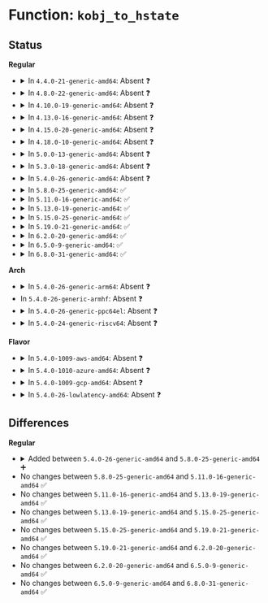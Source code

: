 # Function: <code>kobj_to_hstate</code>

## Status
<b>Regular</b>
<ul>
<li>
<details>
<summary>In <code>4.4.0-21-generic-amd64</code>: Absent ❓</summary>

```json
{
  "name": "kobj_to_hstate",
  "collision_type": "Unique Static",
  "inline_type": "Full",
  "funcs": [
    {
      "addr": 18446744071580787744,
      "name": "kobj_to_hstate",
      "external": false,
      "loc": "mm/hugetlb.c:2231",
      "file": "mm/hugetlb.c",
      "inline": "not declared, inlined",
      "caller_inline": [
        "mm/hugetlb.c:surplus_hugepages_show",
        "mm/hugetlb.c:resv_hugepages_show",
        "mm/hugetlb.c:free_hugepages_show",
        "mm/hugetlb.c:nr_overcommit_hugepages_show",
        "mm/hugetlb.c:nr_overcommit_hugepages_store",
        "mm/hugetlb.c:nr_hugepages_store_common"
      ],
      "caller_func": []
    }
  ],
  "symbols": []
}
```
</details>
</li>
<li>
<details>
<summary>In <code>4.8.0-22-generic-amd64</code>: Absent ❓</summary>

```json
{
  "name": "kobj_to_hstate",
  "collision_type": "Unique Static",
  "inline_type": "Full",
  "funcs": [
    {
      "addr": 18446744071580910736,
      "name": "kobj_to_hstate",
      "external": false,
      "loc": "mm/hugetlb.c:2282",
      "file": "mm/hugetlb.c",
      "inline": "not declared, inlined",
      "caller_inline": [
        "mm/hugetlb.c:surplus_hugepages_show",
        "mm/hugetlb.c:resv_hugepages_show",
        "mm/hugetlb.c:free_hugepages_show",
        "mm/hugetlb.c:nr_overcommit_hugepages_store",
        "mm/hugetlb.c:nr_overcommit_hugepages_show",
        "mm/hugetlb.c:nr_hugepages_store_common"
      ],
      "caller_func": []
    }
  ],
  "symbols": []
}
```
</details>
</li>
<li>
<details>
<summary>In <code>4.10.0-19-generic-amd64</code>: Absent ❓</summary>

```json
{
  "name": "kobj_to_hstate",
  "collision_type": "Unique Static",
  "inline_type": "Full",
  "funcs": [
    {
      "addr": 18446744071580978752,
      "name": "kobj_to_hstate",
      "external": false,
      "loc": "mm/hugetlb.c:2388",
      "file": "mm/hugetlb.c",
      "inline": "not declared, inlined",
      "caller_inline": [
        "mm/hugetlb.c:surplus_hugepages_show",
        "mm/hugetlb.c:resv_hugepages_show",
        "mm/hugetlb.c:free_hugepages_show",
        "mm/hugetlb.c:nr_overcommit_hugepages_store",
        "mm/hugetlb.c:nr_overcommit_hugepages_show",
        "mm/hugetlb.c:nr_hugepages_store_common"
      ],
      "caller_func": []
    }
  ],
  "symbols": []
}
```
</details>
</li>
<li>
<details>
<summary>In <code>4.13.0-16-generic-amd64</code>: Absent ❓</summary>

```json
{
  "name": "kobj_to_hstate",
  "collision_type": "Unique Static",
  "inline_type": "Full",
  "funcs": [
    {
      "addr": 18446744071581026080,
      "name": "kobj_to_hstate",
      "external": false,
      "loc": "mm/hugetlb.c:2366",
      "file": "mm/hugetlb.c",
      "inline": "not declared, inlined",
      "caller_inline": [
        "mm/hugetlb.c:surplus_hugepages_show",
        "mm/hugetlb.c:resv_hugepages_show",
        "mm/hugetlb.c:free_hugepages_show",
        "mm/hugetlb.c:nr_overcommit_hugepages_store",
        "mm/hugetlb.c:nr_overcommit_hugepages_show",
        "mm/hugetlb.c:nr_hugepages_store_common"
      ],
      "caller_func": []
    }
  ],
  "symbols": []
}
```
</details>
</li>
<li>
<details>
<summary>In <code>4.15.0-20-generic-amd64</code>: Absent ❓</summary>

```json
{
  "name": "kobj_to_hstate",
  "collision_type": "Unique Static",
  "inline_type": "Full",
  "funcs": [
    {
      "addr": 18446744071581135536,
      "name": "kobj_to_hstate",
      "external": false,
      "loc": "mm/hugetlb.c:2374",
      "file": "mm/hugetlb.c",
      "inline": "not declared, inlined",
      "caller_inline": [
        "mm/hugetlb.c:surplus_hugepages_show",
        "mm/hugetlb.c:resv_hugepages_show",
        "mm/hugetlb.c:free_hugepages_show",
        "mm/hugetlb.c:nr_overcommit_hugepages_store",
        "mm/hugetlb.c:nr_overcommit_hugepages_show",
        "mm/hugetlb.c:nr_hugepages_store_common"
      ],
      "caller_func": []
    }
  ],
  "symbols": []
}
```
</details>
</li>
<li>
<details>
<summary>In <code>4.18.0-10-generic-amd64</code>: Absent ❓</summary>

```json
{
  "name": "kobj_to_hstate",
  "collision_type": "Unique Static",
  "inline_type": "Selective",
  "funcs": [
    {
      "addr": 18446744071581277444,
      "name": "kobj_to_hstate",
      "external": false,
      "loc": "mm/hugetlb.c:2376",
      "file": "mm/hugetlb.c",
      "inline": "not declared, inlined",
      "caller_inline": [
        "mm/hugetlb.c:surplus_hugepages_show",
        "mm/hugetlb.c:resv_hugepages_show",
        "mm/hugetlb.c:free_hugepages_show",
        "mm/hugetlb.c:nr_overcommit_hugepages_store",
        "mm/hugetlb.c:nr_overcommit_hugepages_show",
        "mm/hugetlb.c:nr_hugepages_store_common"
      ],
      "caller_func": [
        "mm/hugetlb.c:surplus_hugepages_show",
        "mm/hugetlb.c:resv_hugepages_show",
        "mm/hugetlb.c:free_hugepages_show",
        "mm/hugetlb.c:nr_overcommit_hugepages_store",
        "mm/hugetlb.c:nr_overcommit_hugepages_show",
        "mm/hugetlb.c:nr_hugepages_store_common"
      ]
    }
  ],
  "symbols": [
    {
      "addr": 18446744071581277232,
      "name": "kobj_to_hstate.part.65",
      "section": ".text",
      "bind": "STB_LOCAL",
      "size": 165
    }
  ]
}
```
</details>
</li>
<li>
<details>
<summary>In <code>5.0.0-13-generic-amd64</code>: Absent ❓</summary>

```json
{
  "name": "kobj_to_hstate",
  "collision_type": "Unique Static",
  "inline_type": "Selective",
  "funcs": [
    {
      "addr": 18446744071581360388,
      "name": "kobj_to_hstate",
      "external": false,
      "loc": "mm/hugetlb.c:2370",
      "file": "mm/hugetlb.c",
      "inline": "not declared, inlined",
      "caller_inline": [
        "mm/hugetlb.c:surplus_hugepages_show",
        "mm/hugetlb.c:resv_hugepages_show",
        "mm/hugetlb.c:free_hugepages_show",
        "mm/hugetlb.c:nr_overcommit_hugepages_store",
        "mm/hugetlb.c:nr_overcommit_hugepages_show",
        "mm/hugetlb.c:nr_hugepages_store_common"
      ],
      "caller_func": [
        "mm/hugetlb.c:surplus_hugepages_show",
        "mm/hugetlb.c:resv_hugepages_show",
        "mm/hugetlb.c:free_hugepages_show",
        "mm/hugetlb.c:nr_overcommit_hugepages_store",
        "mm/hugetlb.c:nr_overcommit_hugepages_show",
        "mm/hugetlb.c:nr_hugepages_store_common"
      ]
    }
  ],
  "symbols": [
    {
      "addr": 18446744071581360176,
      "name": "kobj_to_hstate.part.64",
      "section": ".text",
      "bind": "STB_LOCAL",
      "size": 165
    }
  ]
}
```
</details>
</li>
<li>
<details>
<summary>In <code>5.3.0-18-generic-amd64</code>: Absent ❓</summary>

```json
{
  "name": "kobj_to_hstate",
  "collision_type": "Unique Static",
  "inline_type": "Full",
  "funcs": [
    {
      "addr": 18446744071581469777,
      "name": "kobj_to_hstate",
      "external": false,
      "loc": "mm/hugetlb.c:2447",
      "file": "mm/hugetlb.c",
      "inline": "not declared, inlined",
      "caller_inline": [
        "mm/hugetlb.c:surplus_hugepages_show",
        "mm/hugetlb.c:resv_hugepages_show",
        "mm/hugetlb.c:free_hugepages_show",
        "mm/hugetlb.c:nr_overcommit_hugepages_store",
        "mm/hugetlb.c:nr_overcommit_hugepages_show",
        "mm/hugetlb.c:nr_hugepages_store_common"
      ],
      "caller_func": []
    }
  ],
  "symbols": []
}
```
</details>
</li>
<li>
<details>
<summary>In <code>5.4.0-26-generic-amd64</code>: Absent ❓</summary>

```json
{
  "name": "kobj_to_hstate",
  "collision_type": "Unique Static",
  "inline_type": "Full",
  "funcs": [
    {
      "addr": 18446744071581533793,
      "name": "kobj_to_hstate",
      "external": false,
      "loc": "mm/hugetlb.c:2564",
      "file": "mm/hugetlb.c",
      "inline": "not declared, inlined",
      "caller_inline": [
        "mm/hugetlb.c:surplus_hugepages_show",
        "mm/hugetlb.c:resv_hugepages_show",
        "mm/hugetlb.c:free_hugepages_show",
        "mm/hugetlb.c:nr_overcommit_hugepages_store",
        "mm/hugetlb.c:nr_overcommit_hugepages_show",
        "mm/hugetlb.c:nr_hugepages_store_common"
      ],
      "caller_func": []
    }
  ],
  "symbols": []
}
```
</details>
</li>
<li>
<details>
<summary>In <code>5.8.0-25-generic-amd64</code>: ✅</summary>

```c
struct hstate * kobj_to_hstate(struct kobject * kobj, int * nidp)
```

```json
{
  "name": "kobj_to_hstate",
  "collision_type": "Unique Static",
  "inline_type": "No",
  "funcs": [
    {
      "addr": 18446744071581741600,
      "name": "kobj_to_hstate",
      "external": false,
      "loc": "mm/hugetlb.c:2847",
      "file": "mm/hugetlb.c",
      "inline": "seen, unknown",
      "caller_inline": [],
      "caller_func": [
        "mm/hugetlb.c:surplus_hugepages_show",
        "mm/hugetlb.c:resv_hugepages_show",
        "mm/hugetlb.c:free_hugepages_show",
        "mm/hugetlb.c:nr_overcommit_hugepages_store",
        "mm/hugetlb.c:nr_overcommit_hugepages_show",
        "mm/hugetlb.c:nr_hugepages_mempolicy_store",
        "mm/hugetlb.c:nr_hugepages_store"
      ]
    }
  ],
  "symbols": [
    {
      "addr": 18446744071581741600,
      "name": "kobj_to_hstate",
      "section": ".text",
      "bind": "STB_LOCAL",
      "size": 126
    }
  ]
}
```
</details>
</li>
<li>
<details>
<summary>In <code>5.11.0-16-generic-amd64</code>: ✅</summary>

```c
struct hstate * kobj_to_hstate(struct kobject * kobj, int * nidp)
```

```json
{
  "name": "kobj_to_hstate",
  "collision_type": "Unique Static",
  "inline_type": "No",
  "funcs": [
    {
      "addr": 18446744071581790064,
      "name": "kobj_to_hstate",
      "external": false,
      "loc": "mm/hugetlb.c:2800",
      "file": "mm/hugetlb.c",
      "inline": "seen, unknown",
      "caller_inline": [],
      "caller_func": [
        "mm/hugetlb.c:surplus_hugepages_show",
        "mm/hugetlb.c:resv_hugepages_show",
        "mm/hugetlb.c:free_hugepages_show",
        "mm/hugetlb.c:nr_overcommit_hugepages_store",
        "mm/hugetlb.c:nr_overcommit_hugepages_show",
        "mm/hugetlb.c:nr_hugepages_mempolicy_store",
        "mm/hugetlb.c:nr_hugepages_store"
      ]
    }
  ],
  "symbols": [
    {
      "addr": 18446744071581790064,
      "name": "kobj_to_hstate",
      "section": ".text",
      "bind": "STB_LOCAL",
      "size": 126
    }
  ]
}
```
</details>
</li>
<li>
<details>
<summary>In <code>5.13.0-19-generic-amd64</code>: ✅</summary>

```c
struct hstate * kobj_to_hstate(struct kobject * kobj, int * nidp)
```

```json
{
  "name": "kobj_to_hstate",
  "collision_type": "Unique Static",
  "inline_type": "No",
  "funcs": [
    {
      "addr": 18446744071581817856,
      "name": "kobj_to_hstate",
      "external": false,
      "loc": "mm/hugetlb.c:2965",
      "file": "mm/hugetlb.c",
      "inline": "seen, unknown",
      "caller_inline": [],
      "caller_func": [
        "mm/hugetlb.c:surplus_hugepages_show",
        "mm/hugetlb.c:resv_hugepages_show",
        "mm/hugetlb.c:free_hugepages_show",
        "mm/hugetlb.c:nr_overcommit_hugepages_store",
        "mm/hugetlb.c:nr_overcommit_hugepages_show",
        "mm/hugetlb.c:nr_hugepages_mempolicy_store",
        "mm/hugetlb.c:nr_hugepages_store"
      ]
    }
  ],
  "symbols": [
    {
      "addr": 18446744071581817856,
      "name": "kobj_to_hstate",
      "section": ".text",
      "bind": "STB_LOCAL",
      "size": 126
    }
  ]
}
```
</details>
</li>
<li>
<details>
<summary>In <code>5.15.0-25-generic-amd64</code>: ✅</summary>

```c
struct hstate * kobj_to_hstate(struct kobject * kobj, int * nidp)
```

```json
{
  "name": "kobj_to_hstate",
  "collision_type": "Unique Static",
  "inline_type": "No",
  "funcs": [
    {
      "addr": 18446744071582104064,
      "name": "kobj_to_hstate",
      "external": false,
      "loc": "mm/hugetlb.c:3250",
      "file": "mm/hugetlb.c",
      "inline": "seen, unknown",
      "caller_inline": [],
      "caller_func": [
        "mm/hugetlb.c:surplus_hugepages_show",
        "mm/hugetlb.c:resv_hugepages_show",
        "mm/hugetlb.c:free_hugepages_show",
        "mm/hugetlb.c:nr_overcommit_hugepages_store",
        "mm/hugetlb.c:nr_overcommit_hugepages_show",
        "mm/hugetlb.c:nr_hugepages_mempolicy_store",
        "mm/hugetlb.c:nr_hugepages_store"
      ]
    }
  ],
  "symbols": [
    {
      "addr": 18446744071582104064,
      "name": "kobj_to_hstate",
      "section": ".text",
      "bind": "STB_LOCAL",
      "size": 192
    }
  ]
}
```
</details>
</li>
<li>
<details>
<summary>In <code>5.19.0-21-generic-amd64</code>: ✅</summary>

```c
struct hstate * kobj_to_hstate(struct kobject * kobj, int * nidp)
```

```json
{
  "name": "kobj_to_hstate",
  "collision_type": "Unique Static",
  "inline_type": "No",
  "funcs": [
    {
      "addr": 18446744071582544832,
      "name": "kobj_to_hstate",
      "external": false,
      "loc": "mm/hugetlb.c:3522",
      "file": "mm/hugetlb.c",
      "inline": "seen, unknown",
      "caller_inline": [],
      "caller_func": [
        "mm/hugetlb.c:demote_size_store",
        "mm/hugetlb.c:demote_size_show",
        "mm/hugetlb.c:demote_store",
        "mm/hugetlb.c:surplus_hugepages_show",
        "mm/hugetlb.c:resv_hugepages_show",
        "mm/hugetlb.c:free_hugepages_show",
        "mm/hugetlb.c:nr_overcommit_hugepages_store",
        "mm/hugetlb.c:nr_overcommit_hugepages_show",
        "mm/hugetlb.c:nr_hugepages_mempolicy_store",
        "mm/hugetlb.c:nr_hugepages_store",
        "mm/hugetlb.c:nr_hugepages_show"
      ]
    }
  ],
  "symbols": [
    {
      "addr": 18446744071582544832,
      "name": "kobj_to_hstate",
      "section": ".text",
      "bind": "STB_LOCAL",
      "size": 204
    }
  ]
}
```
</details>
</li>
<li>
<details>
<summary>In <code>6.2.0-20-generic-amd64</code>: ✅</summary>

```c
struct hstate * kobj_to_hstate(struct kobject * kobj, int * nidp)
```

```json
{
  "name": "kobj_to_hstate",
  "collision_type": "Unique Static",
  "inline_type": "No",
  "funcs": [
    {
      "addr": 18446744071583061504,
      "name": "kobj_to_hstate",
      "external": false,
      "loc": "mm/hugetlb.c:3690",
      "file": "mm/hugetlb.c",
      "inline": "seen, unknown",
      "caller_inline": [],
      "caller_func": [
        "mm/hugetlb.c:demote_size_store",
        "mm/hugetlb.c:demote_size_show",
        "mm/hugetlb.c:demote_store",
        "mm/hugetlb.c:surplus_hugepages_show",
        "mm/hugetlb.c:resv_hugepages_show",
        "mm/hugetlb.c:free_hugepages_show",
        "mm/hugetlb.c:nr_overcommit_hugepages_store",
        "mm/hugetlb.c:nr_overcommit_hugepages_show",
        "mm/hugetlb.c:nr_hugepages_mempolicy_store",
        "mm/hugetlb.c:nr_hugepages_store"
      ]
    }
  ],
  "symbols": [
    {
      "addr": 18446744071583061504,
      "name": "kobj_to_hstate",
      "section": ".text",
      "bind": "STB_LOCAL",
      "size": 204
    }
  ]
}
```
</details>
</li>
<li>
<details>
<summary>In <code>6.5.0-9-generic-amd64</code>: ✅</summary>

```c
struct hstate * kobj_to_hstate(struct kobject * kobj, int * nidp)
```

```json
{
  "name": "kobj_to_hstate",
  "collision_type": "Unique Static",
  "inline_type": "No",
  "funcs": [
    {
      "addr": 18446744071583271712,
      "name": "kobj_to_hstate",
      "external": false,
      "loc": "mm/hugetlb.c:3720",
      "file": "mm/hugetlb.c",
      "inline": "seen, unknown",
      "caller_inline": [],
      "caller_func": [
        "mm/hugetlb.c:demote_size_store",
        "mm/hugetlb.c:demote_size_show",
        "mm/hugetlb.c:demote_store",
        "mm/hugetlb.c:surplus_hugepages_show",
        "mm/hugetlb.c:resv_hugepages_show",
        "mm/hugetlb.c:free_hugepages_show",
        "mm/hugetlb.c:nr_overcommit_hugepages_store",
        "mm/hugetlb.c:nr_overcommit_hugepages_show",
        "mm/hugetlb.c:nr_hugepages_mempolicy_store",
        "mm/hugetlb.c:nr_hugepages_store"
      ]
    }
  ],
  "symbols": [
    {
      "addr": 18446744071583271712,
      "name": "kobj_to_hstate",
      "section": ".text",
      "bind": "STB_LOCAL",
      "size": 204
    }
  ]
}
```
</details>
</li>
<li>
<details>
<summary>In <code>6.8.0-31-generic-amd64</code>: ✅</summary>

```c
struct hstate * kobj_to_hstate(struct kobject * kobj, int * nidp)
```

```json
{
  "name": "kobj_to_hstate",
  "collision_type": "Unique Static",
  "inline_type": "No",
  "funcs": [
    {
      "addr": 18446744071583507632,
      "name": "kobj_to_hstate",
      "external": false,
      "loc": "mm/hugetlb.c:3978",
      "file": "mm/hugetlb.c",
      "inline": "seen, unknown",
      "caller_inline": [],
      "caller_func": [
        "mm/hugetlb.c:demote_size_store",
        "mm/hugetlb.c:demote_size_show",
        "mm/hugetlb.c:demote_store",
        "mm/hugetlb.c:surplus_hugepages_show",
        "mm/hugetlb.c:resv_hugepages_show",
        "mm/hugetlb.c:free_hugepages_show",
        "mm/hugetlb.c:nr_overcommit_hugepages_store",
        "mm/hugetlb.c:nr_overcommit_hugepages_show",
        "mm/hugetlb.c:nr_hugepages_mempolicy_store",
        "mm/hugetlb.c:nr_hugepages_store",
        "mm/hugetlb.c:nr_hugepages_show"
      ]
    }
  ],
  "symbols": [
    {
      "addr": 18446744071583507632,
      "name": "kobj_to_hstate",
      "section": ".text",
      "bind": "STB_LOCAL",
      "size": 204
    }
  ]
}
```
</details>
</li>
</ul>
<b>Arch</b>
<ul>
<li>
<details>
<summary>In <code>5.4.0-26-generic-arm64</code>: Absent ❓</summary>

```json
{
  "name": "kobj_to_hstate",
  "collision_type": "Unique Static",
  "inline_type": "Full",
  "funcs": [
    {
      "addr": 18446603336492964456,
      "name": "kobj_to_hstate",
      "external": false,
      "loc": "mm/hugetlb.c:2564",
      "file": "mm/hugetlb.c",
      "inline": "not declared, inlined",
      "caller_inline": [
        "mm/hugetlb.c:surplus_hugepages_show",
        "mm/hugetlb.c:resv_hugepages_show",
        "mm/hugetlb.c:free_hugepages_show",
        "mm/hugetlb.c:nr_overcommit_hugepages_store",
        "mm/hugetlb.c:nr_overcommit_hugepages_show",
        "mm/hugetlb.c:nr_hugepages_store_common"
      ],
      "caller_func": []
    }
  ],
  "symbols": []
}
```
</details>
</li>
<li>
In <code>5.4.0-26-generic-armhf</code>: Absent ❓
</li>
<li>
<details>
<summary>In <code>5.4.0-26-generic-ppc64el</code>: Absent ❓</summary>

```json
{
  "name": "kobj_to_hstate",
  "collision_type": "Unique Static",
  "inline_type": "Full",
  "funcs": [
    {
      "addr": 13835058055286383200,
      "name": "kobj_to_hstate",
      "external": false,
      "loc": "mm/hugetlb.c:2564",
      "file": "mm/hugetlb.c",
      "inline": "not declared, inlined",
      "caller_inline": [
        "mm/hugetlb.c:surplus_hugepages_show",
        "mm/hugetlb.c:resv_hugepages_show",
        "mm/hugetlb.c:free_hugepages_show",
        "mm/hugetlb.c:nr_overcommit_hugepages_store",
        "mm/hugetlb.c:nr_overcommit_hugepages_show",
        "mm/hugetlb.c:nr_hugepages_store_common"
      ],
      "caller_func": []
    }
  ],
  "symbols": []
}
```
</details>
</li>
<li>
<details>
<summary>In <code>5.4.0-24-generic-riscv64</code>: Absent ❓</summary>

```json
{
  "name": "kobj_to_hstate",
  "collision_type": "Unique Static",
  "inline_type": "Full",
  "funcs": [
    {
      "addr": 18446743936272875034,
      "name": "kobj_to_hstate",
      "external": false,
      "loc": "mm/hugetlb.c:2564",
      "file": "mm/hugetlb.c",
      "inline": "not declared, inlined",
      "caller_inline": [
        "mm/hugetlb.c:surplus_hugepages_show",
        "mm/hugetlb.c:resv_hugepages_show",
        "mm/hugetlb.c:free_hugepages_show",
        "mm/hugetlb.c:nr_overcommit_hugepages_store",
        "mm/hugetlb.c:nr_overcommit_hugepages_show",
        "mm/hugetlb.c:nr_hugepages_store",
        "mm/hugetlb.c:nr_hugepages_show"
      ],
      "caller_func": []
    }
  ],
  "symbols": []
}
```
</details>
</li>
</ul>
<b>Flavor</b>
<ul>
<li>
<details>
<summary>In <code>5.4.0-1009-aws-amd64</code>: Absent ❓</summary>

```json
{
  "name": "kobj_to_hstate",
  "collision_type": "Unique Static",
  "inline_type": "Full",
  "funcs": [
    {
      "addr": 18446744071581502529,
      "name": "kobj_to_hstate",
      "external": false,
      "loc": "mm/hugetlb.c:2564",
      "file": "mm/hugetlb.c",
      "inline": "not declared, inlined",
      "caller_inline": [
        "mm/hugetlb.c:surplus_hugepages_show",
        "mm/hugetlb.c:resv_hugepages_show",
        "mm/hugetlb.c:free_hugepages_show",
        "mm/hugetlb.c:nr_overcommit_hugepages_store",
        "mm/hugetlb.c:nr_overcommit_hugepages_show",
        "mm/hugetlb.c:nr_hugepages_store_common"
      ],
      "caller_func": []
    }
  ],
  "symbols": []
}
```
</details>
</li>
<li>
<details>
<summary>In <code>5.4.0-1010-azure-amd64</code>: Absent ❓</summary>

```json
{
  "name": "kobj_to_hstate",
  "collision_type": "Unique Static",
  "inline_type": "Full",
  "funcs": [
    {
      "addr": 18446744071581444833,
      "name": "kobj_to_hstate",
      "external": false,
      "loc": "mm/hugetlb.c:2564",
      "file": "mm/hugetlb.c",
      "inline": "not declared, inlined",
      "caller_inline": [
        "mm/hugetlb.c:surplus_hugepages_show",
        "mm/hugetlb.c:resv_hugepages_show",
        "mm/hugetlb.c:free_hugepages_show",
        "mm/hugetlb.c:nr_overcommit_hugepages_store",
        "mm/hugetlb.c:nr_overcommit_hugepages_show",
        "mm/hugetlb.c:nr_hugepages_store_common"
      ],
      "caller_func": []
    }
  ],
  "symbols": []
}
```
</details>
</li>
<li>
<details>
<summary>In <code>5.4.0-1009-gcp-amd64</code>: Absent ❓</summary>

```json
{
  "name": "kobj_to_hstate",
  "collision_type": "Unique Static",
  "inline_type": "Full",
  "funcs": [
    {
      "addr": 18446744071581493841,
      "name": "kobj_to_hstate",
      "external": false,
      "loc": "mm/hugetlb.c:2564",
      "file": "mm/hugetlb.c",
      "inline": "not declared, inlined",
      "caller_inline": [
        "mm/hugetlb.c:surplus_hugepages_show",
        "mm/hugetlb.c:resv_hugepages_show",
        "mm/hugetlb.c:free_hugepages_show",
        "mm/hugetlb.c:nr_overcommit_hugepages_store",
        "mm/hugetlb.c:nr_overcommit_hugepages_show",
        "mm/hugetlb.c:nr_hugepages_store_common"
      ],
      "caller_func": []
    }
  ],
  "symbols": []
}
```
</details>
</li>
<li>
<details>
<summary>In <code>5.4.0-26-lowlatency-amd64</code>: Absent ❓</summary>

```json
{
  "name": "kobj_to_hstate",
  "collision_type": "Unique Static",
  "inline_type": "Full",
  "funcs": [
    {
      "addr": 18446744071581560609,
      "name": "kobj_to_hstate",
      "external": false,
      "loc": "mm/hugetlb.c:2564",
      "file": "mm/hugetlb.c",
      "inline": "not declared, inlined",
      "caller_inline": [
        "mm/hugetlb.c:surplus_hugepages_show",
        "mm/hugetlb.c:resv_hugepages_show",
        "mm/hugetlb.c:free_hugepages_show",
        "mm/hugetlb.c:nr_overcommit_hugepages_store",
        "mm/hugetlb.c:nr_overcommit_hugepages_show",
        "mm/hugetlb.c:nr_hugepages_store_common"
      ],
      "caller_func": []
    }
  ],
  "symbols": []
}
```
</details>
</li>
</ul>

## Differences
<b>Regular</b>
<ul>
<li>
<details>
<summary>Added between <code>5.4.0-26-generic-amd64</code> and <code>5.8.0-25-generic-amd64</code> ➕</summary>

```c
struct hstate * kobj_to_hstate(struct kobject * kobj, int * nidp)
```
</details>
</li>
<li>
No changes between <code>5.8.0-25-generic-amd64</code> and <code>5.11.0-16-generic-amd64</code> ✅
</li>
<li>
No changes between <code>5.11.0-16-generic-amd64</code> and <code>5.13.0-19-generic-amd64</code> ✅
</li>
<li>
No changes between <code>5.13.0-19-generic-amd64</code> and <code>5.15.0-25-generic-amd64</code> ✅
</li>
<li>
No changes between <code>5.15.0-25-generic-amd64</code> and <code>5.19.0-21-generic-amd64</code> ✅
</li>
<li>
No changes between <code>5.19.0-21-generic-amd64</code> and <code>6.2.0-20-generic-amd64</code> ✅
</li>
<li>
No changes between <code>6.2.0-20-generic-amd64</code> and <code>6.5.0-9-generic-amd64</code> ✅
</li>
<li>
No changes between <code>6.5.0-9-generic-amd64</code> and <code>6.8.0-31-generic-amd64</code> ✅
</li>
</ul>
